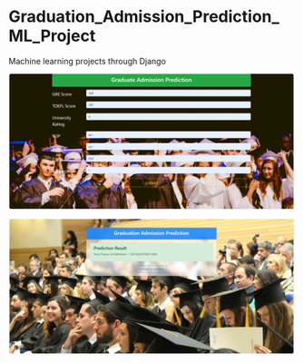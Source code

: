 # Graduation_Admission_Prediction_ML_Project
Machine learning projects through Django



![My Django Project Input](https://github.com/ZeshanFareed/Graduation_Admission_Prediction_ML_Django_Project/blob/c7b41b604ca480436786a08061a3c4a7ad17c4c4/input.png)

![My Django Project Output](https://github.com/ZeshanFareed/Graduation_Admission_Prediction_ML_Django_Project/blob/c7b41b604ca480436786a08061a3c4a7ad17c4c4/output.png)

